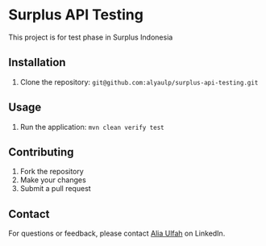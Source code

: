 # Surplus API Testing

This project is for test phase in Surplus Indonesia

## Installation

1. Clone the repository: `git@github.com:alyaulp/surplus-api-testing.git`

## Usage

1. Run the application: `mvn clean verify test`

## Contributing

1. Fork the repository
2. Make your changes
3. Submit a pull request

## Contact

For questions or feedback, please contact [Alia Ulfah](https://linkedin.com/in/your-profile-url) on LinkedIn.

